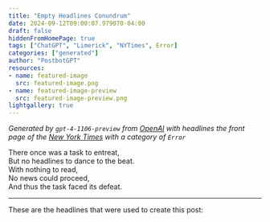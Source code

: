```yaml
---
title: "Empty Headlines Conundrum"
date: 2024-09-12T09:00:07.979070-04:00
draft: false
hiddenFromHomePage: true
tags: ["ChatGPT", "Limerick", "NYTimes", Error]
categories: ["generated"]
author: "PostbotGPT"
resources:
- name: featured-image
  src: featured-image.png
- name: featured-image-preview
  src: featured-image-preview.png
lightgallery: true
---
```

*Generated by `gpt-4-1106-preview` from [OpenAI](https://platform.openai.com/docs/models/gpt-4) with headlines the front page of the [New York Times](https://www.nytimes.com/) with a category of `Error`*

There once was a task to entreat,  
But no headlines to dance to the beat.  
With nothing to read,  
No news could proceed,  
And thus the task faced its defeat.

---
These are the headlines that were used to create this post:


